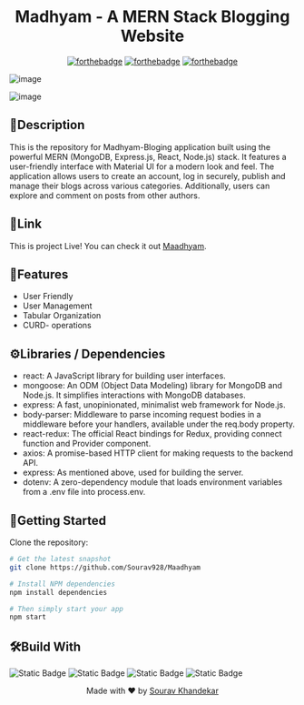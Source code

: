 <h1 align = 'center'>
  Madhyam - A MERN Stack Blogging Website
</h1>
<div align = 'center'>
              
[![forthebadge](http://forthebadge.com/images/badges/built-with-love.svg)](http://forthebadge.com)
[![forthebadge](https://forthebadge.com/images/badges/made-with-javascript.svg)](https://forthebadge.com)
[![forthebadge](https://forthebadge.com/images/badges/check-it-out.svg)](https://forthebadge.com)

</div>

![image](https://github.com/Sourav928/HexColorCode-React/assets/76393038/d73f88b3-3815-480c-94eb-0def4b390d70)

![image](https://github.com/Sourav928/HexColorCode-React/assets/76393038/fa6b70f4-ac12-4183-bb52-7656eceab886)

## 📝Description

This is the repository for Madhyam-Bloging application built using the powerful MERN (MongoDB, Express.js, React, Node.js) stack. It features a user-friendly interface with Material UI for a modern look and feel. The application allows users to create an account, log in securely, publish and manage their blogs across various categories. Additionally, users can explore and comment on posts from other authors.

## 🔗Link

This is project Live! You can check it out [Maadhyam](https://sourix-activity-tracker.onrender.com/).

## 🎇Features

 <ul>
   <li>User Friendly</li>
   <li>User Management</li>
   <li>Tabular Organization</li>
   <li>CURD- operations</li>
 </ul>

## ⚙️Libraries / Dependencies

 <ul>
    <li>react: A JavaScript library for building user interfaces.</li>
    <li>mongoose: An ODM (Object Data Modeling) library for MongoDB and Node.js. It simplifies interactions with MongoDB databases.</li>
    <li>express: A fast, unopinionated, minimalist web framework for Node.js.</li>
    <li>body-parser: Middleware to parse incoming request bodies in a middleware before your handlers, available under the req.body property.</li>
    <li>react-redux: The official React bindings for Redux, providing connect function and Provider component.</li>
    <li>axios: A promise-based HTTP client for making requests to the backend API.</li>
    <li>express: As mentioned above, used for building the server.</li>
    <li>dotenv: A zero-dependency module that loads environment variables from a .env file into process.env.</li>
 </ul>

## 🚀Getting Started

Clone the repository:

```bash
# Get the latest snapshot
git clone https://github.com/Sourav928/Maadhyam

# Install NPM dependencies
npm install dependencies

# Then simply start your app
npm start
```

## 🛠️Build With

![Static Badge](https://img.shields.io/badge/MongoDB-%2347A248?style=plastic&logo=mongodb&labelColor=black)
![Static Badge](https://img.shields.io/badge/Express-%23000000?style=plastic&logo=express&labelColor=black)
![Static Badge](https://img.shields.io/badge/React-%2361DAFB?style=plastic&logo=react&labelColor=black)
![Static Badge](https://img.shields.io/badge/Nodejs-%23339933?style=plastic&logo=nodedotjs&labelColor=black)

<p align="center"> Made with ❤ by <a href="https://github.com/Prakhar2100">Sourav Khandekar</a></p>
